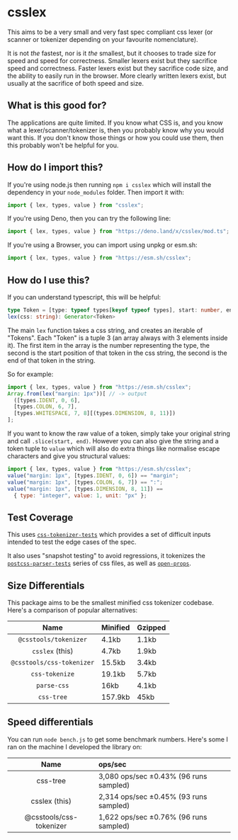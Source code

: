 # csslex

This aims to be a very small and very fast spec compliant css lexer (or scanner
or tokenizer depending on your favourite nomenclature).

It is not _the_ fastest, nor is it _the_ smallest, but it chooses to trade size
for speed and speed for correctness. Smaller lexers exist but they sacrifice
speed and correctness. Faster lexers exist but they sacrifice code size, and the
ability to easily run in the browser. More clearly written lexers exist, but
usually at the sacrifice of both speed and size.

## What is this good for?

The applications are quite limited. If you know what CSS is, and you know what a
lexer/scanner/tokenizer is, then you probably know why you would want this. If
you don't know those things or how you could use them, then this probably won't
be helpful for you.

## How do I import this?

If you're using node.js then running `npm i csslex` which will install the
dependency in your `node_modules` folder. Then import it with:

```ts
import { lex, types, value } from "csslex";
```

If you're using Deno, then you can try the following line:

```ts
import { lex, types, value } from "https://deno.land/x/csslex/mod.ts";
```

If you're using a Browser, you can import using unpkg or esm.sh:

```ts
import { lex, types, value } from "https://esm.sh/csslex";
```

## How do I use this?

If you can understand typescript, this will be helpful:

```ts
type Token = [type: typeof types[keyof typeof types], start: number, end: number]
lex(css: string): Generator<Token>
```

The main `lex` function takes a css string, and creates an iterable of "Tokens".
Each "Token" is a tuple 3 (an array always with 3 elements inside it). The first
item in the array is the number representing the type, the second is the start
position of that token in the css string, the second is the end of that token in
the string.

So for example:

```js
import { lex, types, value } from "https://esm.sh/csslex";
Array.from(lex("margin: 1px"))[ // -> output
  ([types.IDENT, 0, 6],
  [types.COLON, 6, 7],
  [types.WHITESPACE, 7, 8][(types.DIMENSION, 8, 11)])
];
```

If you want to know the raw value of a token, simply take your original string
and call `.slice(start, end)`. However you can also give the string and a token
tuple to `value` which will also do extra things like normalise escape
characters and give you structural values:

```js
import { lex, types, value } from "https://esm.sh/csslex";
value("margin: 1px", [types.IDENT, 0, 6]) == "margin";
value("margin: 1px", [types.COLON, 6, 7]) == ":";
value("margin: 1px", [types.DIMENSION, 8, 11]) ==
  { type: "integer", value: 1, unit: "px" };
```

## Test Coverage

This uses [`css-tokenizer-tests`][1] which provides a set of difficult inputs
intended to test the edge cases of the spec.

It also uses "snapshot testing" to avoid regressions, it tokenizes the
[`postcss-parser-tests`][2] series of css files, as well as [`open-props`][3].

[1]: https://github.com/romainmenke/css-tokenizer-tests
[2]: https://www.npmjs.com/package/postcss-parser-tests/v/8.3.1
[3]: https://github.com/argyleink/open-props

## Size Differentials

This package aims to be the smallest minified css tokenizer codebase. Here's a
comparison of popular alternatives:

|           Name            | Minified | Gzipped |
| :-----------------------: | :------- | :------ |
|   `@csstools/tokenizer`   | 4.1kb    | 1.1kb   |
|      `csslex` (this)      | 4.7kb    | 1.9kb   |
| `@csstools/css-tokenizer` | 15.5kb   | 3.4kb   |
|      `css-tokenize`       | 19.1kb   | 5.7kb   |
|        `parse-css`        | 16kb     | 4.1kb   |
|        `css-tree`         | 157.9kb  | 45kb    |

## Speed differentials

You can run `node bench.js` to get some benchmark numbers. Here's some I ran on
the machine I developed the library on:

|          Name           | ops/sec                                |
| :---------------------: | :------------------------------------- |
|        css-tree         | 3,080 ops/sec ±0.43% (96 runs sampled) |
|      csslex (this)      | 2,314 ops/sec ±0.45% (93 runs sampled) |
| @csstools/css-tokenizer | 1,622 ops/sec ±0.76% (96 runs sampled) |
